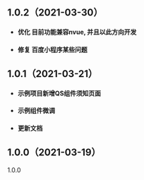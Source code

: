 ## 1.0.2（2021-03-30）
* #### 优化 目前功能兼容nvue, 并且以此方向开发
* #### 修复 百度小程序某些问题
## 1.0.1（2021-03-21）
* #### 示例项目新增QS组件须知页面
* #### 示例组件微调
* #### 更新文档
## 1.0.0（2021-03-19）
1.0.0
